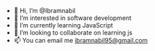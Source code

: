 - 👋 Hi, I’m @Ibramnabil
- 👀 I’m interested in software development
- 🌱 I’m currently learning JavaScript
- 💞️ I’m looking to collaborate on learning js
- 📫 You can email me ibramnabil95@gmail.com

<!---
Ibramnabil/Ibramnabil is a ✨ special ✨ repository because its `README.md` (this file) appears on your GitHub profile.
You can click the Preview link to take a look at your changes.
--->
